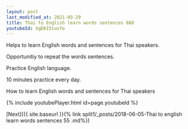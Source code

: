 ```yaml
---
layout: post
last_modified_at: 2021-03-29
title: Thai to English learn words sentences 880 
youtubeId: XgD6I5tusfo
---
```

 
 
Helps to learn English words and sentences for Thai speakers.

Opportunitiy to repeat the words sentences. 

Practice English language. 
 
10 minutes practice every day. 
 
How to learn English words and sentences for Thai speakers 
 
{% include youtubePlayer.html id=page.youtubeId %}
 
 
[Next]({{ site.baseurl }}{% link  split1/_posts/2018-06-05-Thai to english learn words sentences 55 .md%})
 
